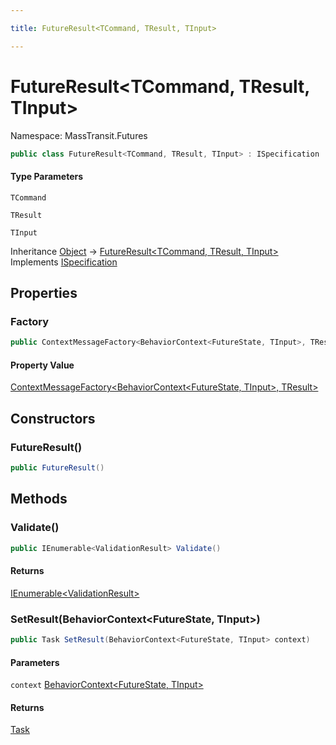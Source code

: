 ```yaml
---

title: FutureResult<TCommand, TResult, TInput>

---
```


# FutureResult\<TCommand, TResult, TInput\>

Namespace: MassTransit.Futures

```csharp
public class FutureResult<TCommand, TResult, TInput> : ISpecification
```

#### Type Parameters

`TCommand`<br/>

`TResult`<br/>

`TInput`<br/>

Inheritance [Object](https://learn.microsoft.com/en-us/dotnet/api/system.object) → [FutureResult\<TCommand, TResult, TInput\>](../masstransit-futures/futureresult-3)<br/>
Implements [ISpecification](../../masstransit-abstractions/masstransit/ispecification)

## Properties

### **Factory**

```csharp
public ContextMessageFactory<BehaviorContext<FutureState, TInput>, TResult> Factory { set; }
```

#### Property Value

[ContextMessageFactory\<BehaviorContext\<FutureState, TInput\>, TResult\>](../masstransit-sagastatemachine/contextmessagefactory-2)<br/>

## Constructors

### **FutureResult()**

```csharp
public FutureResult()
```

## Methods

### **Validate()**

```csharp
public IEnumerable<ValidationResult> Validate()
```

#### Returns

[IEnumerable\<ValidationResult\>](https://learn.microsoft.com/en-us/dotnet/api/system.collections.generic.ienumerable-1)<br/>

### **SetResult(BehaviorContext\<FutureState, TInput\>)**

```csharp
public Task SetResult(BehaviorContext<FutureState, TInput> context)
```

#### Parameters

`context` [BehaviorContext\<FutureState, TInput\>](../../masstransit-abstractions/masstransit/behaviorcontext-2)<br/>

#### Returns

[Task](https://learn.microsoft.com/en-us/dotnet/api/system.threading.tasks.task)<br/>
